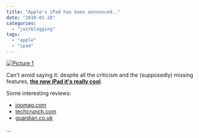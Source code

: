 ```yaml
---
title: "Apple's iPad has been announced.."
date: "2010-01-28"
categories: 
  - "justblogging"
tags: 
  - "apple"
  - "ipad"
---
```


[![](http://www.michelepasin.org/blog/wp-content/uploads/2010/01/picture-15.png?w=231 "Picture 1")](http://www.michelepasin.org/blog/wp-content/uploads/2010/01/picture-15.png)

Can't avoid saying it: despite all the criticism and the (supposedly) missing features, **[the new iPad it's really cool](http://www.apple.com/ipad/)**.

Some interesting reviews:

- [joomag.com](http://magazine.joomag.com/iPad/179)
- [techcrunch.com](http://www.techcrunch.com/2010/01/27/ipad/?utm_source=feedburner&utm_medium=feed&utm_campaign=Feed%3A+Techcrunch+%28TechCrunch%29)
- [guardian.co.uk](http://www.guardian.co.uk/technology/2010/jan/27/apple-ipad-tablet-first-review)

...
